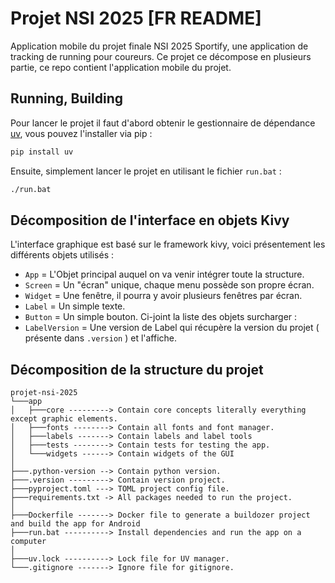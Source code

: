 # Projet NSI 2025 [FR README]
Application mobile du projet finale NSI 2025 Sportify, une application de tracking de running pour coureurs. Ce projet ce décompose en plusieurs partie, ce repo contient l'application mobile du projet.

## Running, Building
Pour lancer le projet il faut d'abord obtenir le gestionnaire de dépendance [uv](), vous pouvez l'installer via pip :
```sh
pip install uv
```
Ensuite, simplement lancer le projet en utilisant le fichier `run.bat` :
```sh
./run.bat
```

## Décomposition de l'interface en objets Kivy
L'interface graphique est basé sur le framework kivy, voici présentement les différents objets utilisés :
- `App` = L'Objet principal auquel on va venir intégrer toute la structure.
- `Screen` = Un "écran" unique, chaque menu possède son propre écran.
- `Widget` = Une fenêtre, il pourra y avoir plusieurs fenêtres par écran.
- `Label` = Un simple texte.
- `Button` = Un simple bouton.
Ci-joint la liste des objets surcharger :
- `LabelVersion` = Une version de Label qui récupère la version du projet ( présente dans `.version` ) et l'affiche.

## Décomposition de la structure du projet
```
projet-nsi-2025
└───app
│   ├───core ---------> Contain core concepts literally everything except graphic elements.
│   ├───fonts --------> Contain all fonts and font manager.
│   ├───labels -------> Contain labels and label tools
│   ├───tests --------> Contain tests for testing the app.
│   └───widgets ------> Contain widgets of the GUI
│
├───.python-version --> Contain python version.
├───.version ---------> Contain version project.
├───pyproject.toml ---> TOML project config file.
├───requirements.txt -> All packages needed to run the project.
│
├───Dockerfile -------> Docker file to generate a buildozer project and build the app for Android
├───run.bat ----------> Install dependencies and run the app on a computer
│
├───uv.lock ----------> Lock file for UV manager.
└───.gitignore -------> Ignore file for gitignore.


```